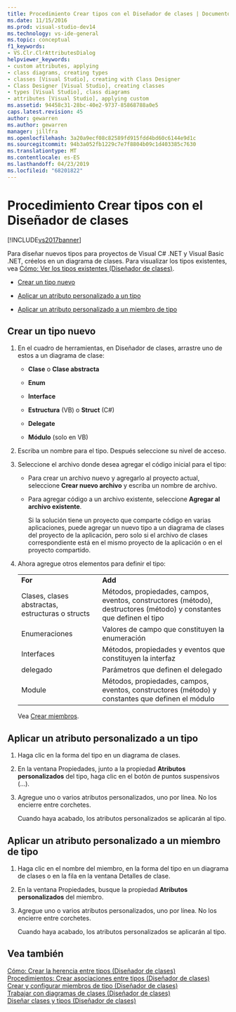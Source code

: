 ```yaml
---
title: Procedimiento Crear tipos con el Diseñador de clases | Documentos de Microsoft
ms.date: 11/15/2016
ms.prod: visual-studio-dev14
ms.technology: vs-ide-general
ms.topic: conceptual
f1_keywords:
- VS.Clr.ClrAttributesDialog
helpviewer_keywords:
- custom attributes, applying
- class diagrams, creating types
- classes [Visual Studio], creating with Class Designer
- Class Designer [Visual Studio], creating classes
- types [Visual Studio], class diagrams
- attributes [Visual Studio], applying custom
ms.assetid: 94458c31-28bc-40e2-9737-85868788a0e5
caps.latest.revision: 45
author: gewarren
ms.author: gewarren
manager: jillfra
ms.openlocfilehash: 3a20a9ecf08c82589fd915fdd4bd60c6144e9d1c
ms.sourcegitcommit: 94b3a052fb1229c7e7f8804b09c1d403385c7630
ms.translationtype: MT
ms.contentlocale: es-ES
ms.lasthandoff: 04/23/2019
ms.locfileid: "68201822"
---
```

# <a name="how-to-create-types-by-using-class-designer"></a>Procedimiento Crear tipos con el Diseñador de clases
[!INCLUDE[vs2017banner](../includes/vs2017banner.md)]

Para diseñar nuevos tipos para proyectos de Visual C# .NET y Visual Basic .NET, créelos en un diagrama de clases. Para visualizar los tipos existentes, vea [Cómo: Ver los tipos existentes (Diseñador de clases)](../ide/how-to-view-existing-types-class-designer.md).  
  
- [Crear un tipo nuevo](#CreateType)  
  
- [Aplicar un atributo personalizado a un tipo](#CustAttributeType)  
  
- [Aplicar un atributo personalizado a un miembro de tipo](#CustAttributeMember)  
  
## <a name="CreateType"></a> Crear un tipo nuevo  
  
1. En el cuadro de herramientas, en Diseñador de clases, arrastre uno de estos a un diagrama de clase:  
  
    - **Clase** o **Clase abstracta**  
  
    - **Enum**  
  
    - **Interface**  
  
    - **Estructura** (VB) o **Struct** (C#)  
  
    - **Delegate**  
  
    - **Módulo** (solo en VB)  
  
2. Escriba un nombre para el tipo. Después seleccione su nivel de acceso.  
  
3. Seleccione el archivo donde desea agregar el código inicial para el tipo:  
  
    - Para crear un archivo nuevo y agregarlo al proyecto actual, seleccione **Crear nuevo archivo** y escriba un nombre de archivo.  
  
    - Para agregar código a un archivo existente, seleccione **Agregar al archivo existente**.  
  
         Si la solución tiene un proyecto que comparte código en varias aplicaciones, puede agregar un nuevo tipo a un diagrama de clases del proyecto de la aplicación, pero solo si el archivo de clases correspondiente está en el mismo proyecto de la aplicación o en el proyecto compartido.  
  
4. Ahora agregue otros elementos para definir el tipo:  
  
    |||  
    |-|-|  
    |**For**|**Add**|  
    |Clases, clases abstractas, estructuras o structs|Métodos, propiedades, campos, eventos, constructores (método), destructores (método) y constantes que definen el tipo|  
    |Enumeraciones|Valores de campo que constituyen la enumeración|  
    |Interfaces|Métodos, propiedades y eventos que constituyen la interfaz|  
    |delegado|Parámetros que definen el delegado|  
    |Module|Métodos, propiedades, campos, eventos, constructores (método) y constantes que definen el módulo|  
  
     Vea [Crear miembros](../ide/creating-and-configuring-type-members-class-designer.md#CreateMembers).  
  
## <a name="CustAttributeType"></a> Aplicar un atributo personalizado a un tipo  
  
1. Haga clic en la forma del tipo en un diagrama de clases.  
  
2. En la ventana Propiedades, junto a la propiedad **Atributos personalizados** del tipo, haga clic en el botón de puntos suspensivos (...).  
  
3. Agregue uno o varios atributos personalizados, uno por línea. No los encierre entre corchetes.  
  
     Cuando haya acabado, los atributos personalizados se aplicarán al tipo.  
  
## <a name="CustAttributeMember"></a> Aplicar un atributo personalizado a un miembro de tipo  
  
1. Haga clic en el nombre del miembro, en la forma del tipo en un diagrama de clases o en la fila en la ventana Detalles de clase.  
  
2. En la ventana Propiedades, busque la propiedad **Atributos personalizados** del miembro.  
  
3. Agregue uno o varios atributos personalizados, uno por línea. No los encierre entre corchetes.  
  
     Cuando haya acabado, los atributos personalizados se aplicarán al tipo.  
  
## <a name="see-also"></a>Vea también  
 [Cómo: Crear la herencia entre tipos (Diseñador de clases)](../ide/how-to-create-inheritance-between-types-class-designer.md)   
 [Procedimientos: Crear asociaciones entre tipos (Diseñador de clases)](../ide/how-to-create-associations-between-types-class-designer.md)   
 [Crear y configurar miembros de tipo (Diseñador de clases)](../ide/creating-and-configuring-type-members-class-designer.md)   
 [Trabajar con diagramas de clases (Diseñador de clases)](../ide/working-with-class-diagrams-class-designer.md)   
 [Diseñar clases y tipos (Diseñador de clases)](../ide/designing-classes-and-types-class-designer.md)
